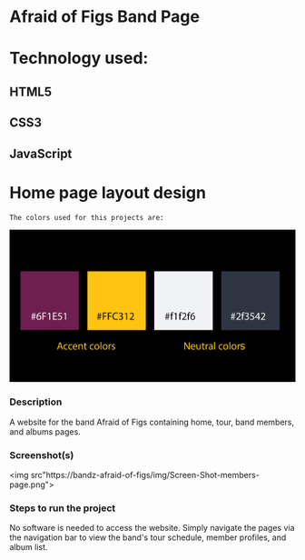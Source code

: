 # Afraid of Figs Band Page

# Technology used:
## HTML5
## CSS3
## JavaScript

# Home page layout design
````
The colors used for this projects are:
````
<img src="https://github.com/nss-evening-cohort-8/bandz-afraid-of-figs/blob/master/img/colors.jpg">

### Description
A website for the band Afraid of Figs containing home, tour, band members, and albums pages.

### Screenshot(s)

<img src"https://bandz-afraid-of-figs/img/Screen-Shot-members-page.png">
    

### Steps to run the project
No software is needed to access the website. Simply navigate the pages via the navigation bar to view the band's tour schedule, member profiles, and album list.

